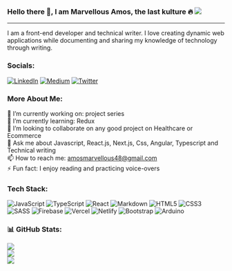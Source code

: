 ### Hello there 👋, I am Marvellous Amos, the last kulture 🔥 [![](https://visitcount.itsvg.in/api?id=marvel-d&icon=5&color=6)](https://visitcount.itsvg.in)
---
I am a front-end developer and technical writer. I love creating dynamic web applications while documenting and sharing my knowledge of technology through writing.

### Socials:
[![LinkedIn](https://img.shields.io/badge/LinkedIn-%230077B5.svg?logo=linkedin&logoColor=white)](https://linkedin.com/in/marvellous-d-amos) 
[![Medium](https://img.shields.io/badge/Medium-12100E?logo=medium&logoColor=white)](https://medium.com/@@amosmarvellous48) 
[![Twitter](https://img.shields.io/badge/Twitter-%231DA1F2.svg?logo=Twitter&logoColor=white)](https://twitter.com/marvel_at_don) 

### More About Me:
🔭 I’m currently working on: project series<br>
🌱 I’m currently learning: Redux<br>
👯 I’m looking to collaborate on any good project on Healthcare or Ecommerce<br>
💬 Ask me about Javascript, React.js, Next.js, Css, Angular, Typescript and Technical writing<br>
📫 How to reach me: amosmarvellous48@gmail.com<br>
⚡ Fun fact: I enjoy reading and practicing voice-overs

### Tech Stack:
![JavaScript](https://img.shields.io/badge/javascript-%23323330.svg?style=for-the-badge&logo=javascript&logoColor=%23F7DF1E) 
![TypeScript](https://img.shields.io/badge/typescript-%23007ACC.svg?style=for-the-badge&logo=typescript&logoColor=white) 
![React](https://img.shields.io/badge/react-%2320232a.svg?style=for-the-badge&logo=react&logoColor=%2361DAFB) 
![Markdown](https://img.shields.io/badge/markdown-%23000000.svg?style=for-the-badge&logo=markdown&logoColor=white) 
![HTML5](https://img.shields.io/badge/html5-%23E34F26.svg?style=for-the-badge&logo=html5&logoColor=white) 
![CSS3](https://img.shields.io/badge/css3-%231572B6.svg?style=for-the-badge&logo=css3&logoColor=white) 
![SASS](https://img.shields.io/badge/SASS-hotpink.svg?style=for-the-badge&logo=SASS&logoColor=white) 
![Firebase](https://img.shields.io/badge/firebase-%23039BE5.svg?style=for-the-badge&logo=firebase) 
![Vercel](https://img.shields.io/badge/vercel-%23000000.svg?style=for-the-badge&logo=vercel&logoColor=white) 
![Netlify](https://img.shields.io/badge/netlify-%23000000.svg?style=for-the-badge&logo=netlify&logoColor=#00C7B7) 
![Bootstrap](https://img.shields.io/badge/bootstrap-%23563D7C.svg?style=for-the-badge&logo=bootstrap&logoColor=white) 
![Arduino](https://img.shields.io/badge/-Arduino-00979D?style=for-the-badge&logo=Arduino&logoColor=white) 

### 📊 GitHub Stats:
![](https://github-readme-stats.vercel.app/api?username=marvel-d&theme=midnight-purple&hide_border=false&include_all_commits=false&count_private=true)<br/>
![](https://github-readme-streak-stats.herokuapp.com/?user=marvel-d&theme=midnight-purple&hide_border=false&count_private=true)<br/>
![](https://github-readme-stats.vercel.app/api/top-langs/?username=marvel-d&theme=midnight-purple&hide_border=false&include_all_commits=true&count_private=true&layout=compact)
